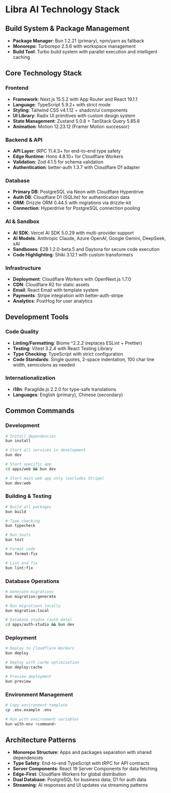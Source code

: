 # Libra AI Technology Stack

## Build System & Package Management

- **Package Manager**: Bun 1.2.21 (primary), npm/yarn as fallback
- **Monorepo**: Turborepo 2.5.6 with workspace management
- **Build Tool**: Turbo build system with parallel execution and intelligent caching

## Core Technology Stack

### Frontend
- **Framework**: Next.js 15.5.2 with App Router and React 19.1.1
- **Language**: TypeScript 5.9.2+ with strict mode
- **Styling**: Tailwind CSS v4.1.12 + shadcn/ui components
- **UI Library**: Radix UI primitives with custom design system
- **State Management**: Zustand 5.0.8 + TanStack Query 5.85.6
- **Animation**: Motion 12.23.12 (Framer Motion successor)

### Backend & API
- **API Layer**: tRPC 11.4.3+ for end-to-end type safety
- **Edge Runtime**: Hono 4.8.10+ for Cloudflare Workers
- **Validation**: Zod 4.1.5 for schema validation
- **Authentication**: better-auth 1.3.7 with Cloudflare D1 adapter

### Database
- **Primary DB**: PostgreSQL via Neon with Cloudflare Hyperdrive
- **Auth DB**: Cloudflare D1 (SQLite) for authentication data
- **ORM**: Drizzle ORM 0.44.5 with migrations via drizzle-kit
- **Connection**: Hyperdrive for PostgreSQL connection pooling

### AI & Sandbox
- **AI SDK**: Vercel AI SDK 5.0.29 with multi-provider support
- **AI Models**: Anthropic Claude, Azure OpenAI, Google Gemini, DeepSeek, xAI
- **Sandboxes**: E2B 1.2.0-beta.5 and Daytona for secure code execution
- **Code Highlighting**: Shiki 3.12.1 with custom transformers

### Infrastructure
- **Deployment**: Cloudflare Workers with OpenNext.js 1.7.0
- **CDN**: Cloudflare R2 for static assets
- **Email**: React Email with template system
- **Payments**: Stripe integration with better-auth-stripe
- **Analytics**: PostHog for user analytics

## Development Tools

### Code Quality
- **Linting/Formatting**: Biome ^2.2.2 (replaces ESLint + Prettier)
- **Testing**: Vitest 3.2.4 with React Testing Library
- **Type Checking**: TypeScript with strict configuration
- **Code Standards**: Single quotes, 2-space indentation, 100 char line width, semicolons as needed

### Internationalization
- **i18n**: Paraglide.js 2.2.0 for type-safe translations
- **Languages**: English (primary), Chinese (secondary)

## Common Commands

### Development
```bash
# Install dependencies
bun install

# Start all services in development
bun dev

# Start specific app
cd apps/web && bun dev

# Start main web app only (excludes Stripe)
bun dev:web
```

### Building & Testing
```bash
# Build all packages
bun build

# Type checking
bun typecheck

# Run tests
bun test

# Format code
bun format:fix

# Lint and fix
bun lint:fix
```

### Database Operations
```bash
# Generate migrations
bun migration:generate

# Run migrations locally
bun migration:local

# Database studio (auth data)
cd apps/auth-studio && bun dev
```

### Deployment
```bash
# Deploy to Cloudflare Workers
bun deploy

# Deploy with cache optimization
bun deploy:cache

# Preview deployment
bun preview
```

### Environment Management
```bash
# Copy environment template
cp .env.example .env

# Run with environment variables
bun with-env <command>
```

## Architecture Patterns

- **Monorepo Structure**: Apps and packages separation with shared dependencies
- **Type Safety**: End-to-end TypeScript with tRPC for API contracts
- **Server Components**: React 19 Server Components for data fetching
- **Edge-First**: Cloudflare Workers for global distribution
- **Dual Database**: PostgreSQL for business data, D1 for auth data
- **Streaming**: AI responses and UI updates via streaming patterns